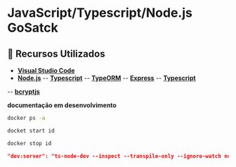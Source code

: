 # JavaScript/Typescript/Node.js GoSatck 

## 🚀 Recursos Utilizados

- **[Visual Studio Code](https://code.visualstudio.com/?WT.mc_id=javascript-0000-gllemos)**
- **[Node.js](https://nodejs.org/en/)**
-- **[Typescript]()**
-- **[TypeORM]()**
-- **[Express]()**
-- **[Typescript]()**

-- **[bcryptjs]()**


**documentação em desenvolvimento**

```cmd
docker ps -a 

docket start id

docker stop id
```


```json
"dev:server": "ts-node-dev --inspect --transpile-only --ignore-watch node_modules src/server.ts"
```